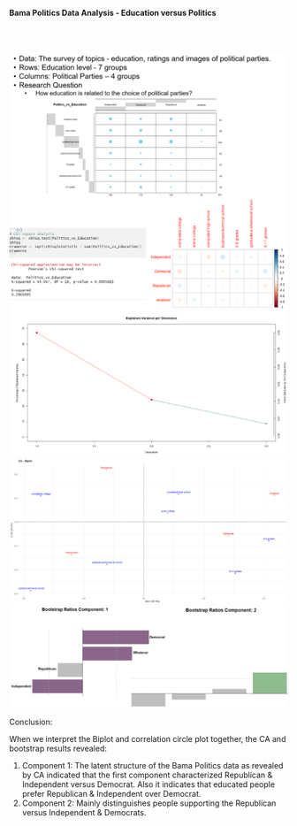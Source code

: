 **Bama Politics Data Analysis - Education versus Politics** 

<br><br>

![Dataset Information](img/Dataset.png)
![Descriptive Analysis](img/Descriptive.png)
![Scree Plot](img/Screeplot.png)
![Biplot](img/Biplot.png)
![Bootstrap ratio Plot](img/Bootstrap.png)

Conclusion: 

When we interpret the Biplot and correlation circle plot together, the CA and bootstrap results revealed:

1. Component 1: The latent structure of the Bama Politics data as revealed by CA indicated that the first component characterized Republican & Independent versus Democrat. Also it indicates that educated people prefer Republican & Independent over Democrat.
2. Component 2: Mainly distinguishes people supporting the Republican versus Independent & Democrats.